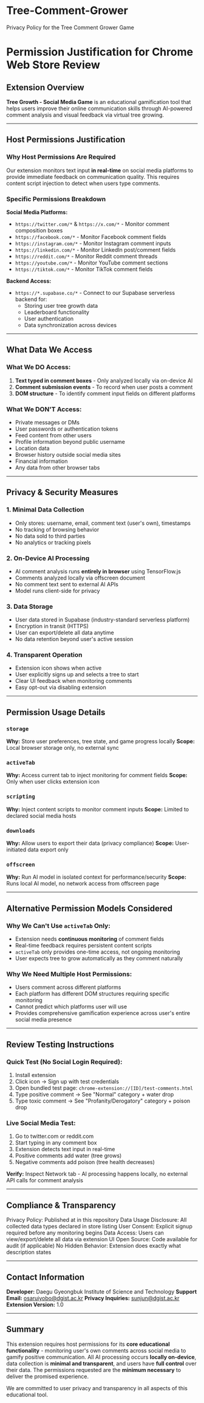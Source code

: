 # Tree-Comment-Grower
Privacy Policy for the Tree Comment Grower Game
# Permission Justification for Chrome Web Store Review

## Extension Overview
**Tree Growth - Social Media Game** is an educational gamification tool that helps users improve their online communication skills through AI-powered comment analysis and visual feedback via virtual tree growing.

---

## Host Permissions Justification

### Why Host Permissions Are Required

Our extension monitors text input **in real-time** on social media platforms to provide immediate feedback on communication quality. This requires content script injection to detect when users type comments.

### Specific Permissions Breakdown

**Social Media Platforms:**
- `https://twitter.com/*` & `https://x.com/*` - Monitor comment composition boxes
- `https://facebook.com/*` - Monitor Facebook comment fields
- `https://instagram.com/*` - Monitor Instagram comment inputs
- `https://linkedin.com/*` - Monitor LinkedIn post/comment fields
- `https://reddit.com/*` - Monitor Reddit comment threads
- `https://youtube.com/*` - Monitor YouTube comment sections
- `https://tiktok.com/*` - Monitor TikTok comment fields

**Backend Access:**
- `https://*.supabase.co/*` - Connect to our Supabase serverless backend for:
  - Storing user tree growth data
  - Leaderboard functionality
  - User authentication
  - Data synchronization across devices

---

## What Data We Access

### What We DO Access:
1. **Text typed in comment boxes** - Only analyzed locally via on-device AI
2. **Comment submission events** - To record when user posts a comment
3. **DOM structure** - To identify comment input fields on different platforms

### What We DON'T Access:
- Private messages or DMs
- User passwords or authentication tokens
- Feed content from other users
- Profile information beyond public username
- Location data
- Browser history outside social media sites
- Financial information
- Any data from other browser tabs

---

## Privacy & Security Measures

### 1. Minimal Data Collection
- Only stores: username, email, comment text (user's own), timestamps
- No tracking of browsing behavior
- No data sold to third parties
- No analytics or tracking pixels

### 2. On-Device AI Processing
- AI comment analysis runs **entirely in browser** using TensorFlow.js
- Comments analyzed locally via offscreen document
- No comment text sent to external AI APIs
- Model runs client-side for privacy

### 3. Data Storage
- User data stored in Supabase (industry-standard serverless platform)
- Encryption in transit (HTTPS)
- User can export/delete all data anytime
- No data retention beyond user's active session

### 4. Transparent Operation
- Extension icon shows when active
- User explicitly signs up and selects a tree to start
- Clear UI feedback when monitoring comments
- Easy opt-out via disabling extension

---

## Permission Usage Details

### `storage`
**Why:** Store user preferences, tree state, and game progress locally
**Scope:** Local browser storage only, no external sync

### `activeTab`
**Why:** Access current tab to inject monitoring for comment fields
**Scope:** Only when user clicks extension icon

### `scripting`
**Why:** Inject content scripts to monitor comment inputs
**Scope:** Limited to declared social media hosts

### `downloads`
**Why:** Allow users to export their data (privacy compliance)
**Scope:** User-initiated data export only

### `offscreen`
**Why:** Run AI model in isolated context for performance/security
**Scope:** Runs local AI model, no network access from offscreen page

---

## Alternative Permission Models Considered

### Why We Can't Use `activeTab` Only:
- Extension needs **continuous monitoring** of comment fields
- Real-time feedback requires persistent content scripts
- `activeTab` only provides one-time access, not ongoing monitoring
- User expects tree to grow automatically as they comment naturally

### Why We Need Multiple Host Permissions:
- Users comment across different platforms
- Each platform has different DOM structures requiring specific monitoring
- Cannot predict which platforms user will use
- Provides comprehensive gamification experience across user's entire social media presence

---

## Review Testing Instructions

### Quick Test (No Social Login Required):
1. Install extension
2. Click icon → Sign up with test credentials
3. Open bundled test page: `chrome-extension://[ID]/test-comments.html`
4. Type positive comment → See "Normal" category + water drop
5. Type toxic comment → See "Profanity/Derogatory" category + poison drop

### Live Social Media Test:
1. Go to twitter.com or reddit.com
2. Start typing in any comment box
3. Extension detects text input in real-time
4. Positive comments add water (tree grows)
5. Negative comments add poison (tree health decreases)

**Verify:** Inspect Network tab - AI processing happens locally, no external API calls for comment analysis

---

## Compliance & Transparency

Privacy Policy: Published at in this repository
Data Usage Disclosure: All collected data types declared in store listing
User Consent: Explicit signup required before any monitoring begins
Data Access: Users can view/export/delete all data via extension UI
Open Source: Code available for audit (if applicable)
No Hidden Behavior: Extension does exactly what description states

---

## Contact Information

**Developer:** Daegu Gyeongbuk Institute of Science and Technology
**Support Email:** osaruiyobo@dgist.ac.kr
**Privacy Inquiries:** sunjun@dgist.ac.kr
**Extension Version:** 1.0

---

## Summary

This extension requires host permissions for its **core educational functionality** - monitoring user's own comments across social media to gamify positive communication. All AI processing occurs **locally on-device**, data collection is **minimal and transparent**, and users have **full control** over their data. The permissions requested are the **minimum necessary** to deliver the promised experience.

We are committed to user privacy and transparency in all aspects of this educational tool.

